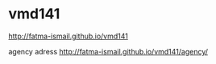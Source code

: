 # vmd141

 http://fatma-ismail.github.io/vmd141
 
 agency adress
 http://fatma-ismail.github.io/vmd141/agency/
